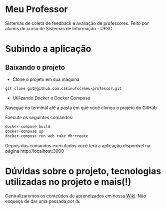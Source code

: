 # Meu Professor
Sistemas de coleta de feedback e avaliação de professores.
Feito por alunos do curso de Sistemas de Informação - UFSC

# Subindo a aplicação

## Baixando o projeto
* Clone o projeto em sua máquina
```
git clone git@github.com:casinufsc/meu-professor.git
```

* Utilizando Docker e Docker Compose

Navegue no terminal até a pasta em que você clonou o projeto do GitHub

Execute os seguintes comandos:

```bash
docker-compose build
docker-compose up
docker-compose run web rake db:create
```

Depois dos comandos executados você terá a aplicação disponível na página http://localhost:3000

# Dúvidas sobre o projeto, tecnologias utilizadas no projeto e mais(!)
Centralizaremos os conteúdos de aprendizados em nossa [Wiki](https://github.com/casinufsc/meu-professor/wiki). Não esqueça de dar uma passada por lá.
